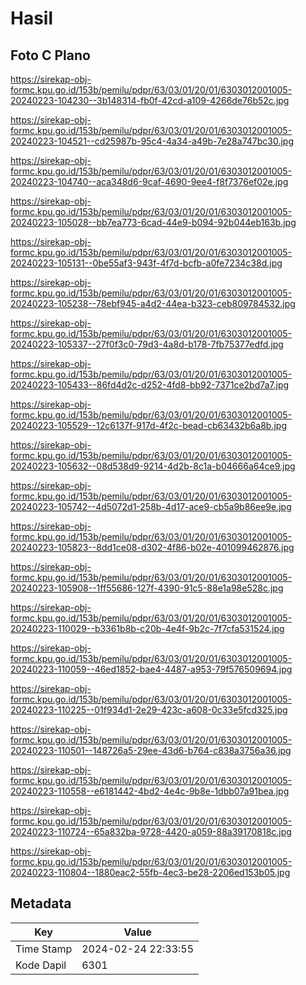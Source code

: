 # Hasil

## Foto C Plano

https://sirekap-obj-formc.kpu.go.id/153b/pemilu/pdpr/63/03/01/20/01/6303012001005-20240223-104230--3b148314-fb0f-42cd-a109-4266de76b52c.jpg

https://sirekap-obj-formc.kpu.go.id/153b/pemilu/pdpr/63/03/01/20/01/6303012001005-20240223-104521--cd25987b-95c4-4a34-a49b-7e28a747bc30.jpg

https://sirekap-obj-formc.kpu.go.id/153b/pemilu/pdpr/63/03/01/20/01/6303012001005-20240223-104740--aca348d6-9caf-4690-9ee4-f8f7376ef02e.jpg

https://sirekap-obj-formc.kpu.go.id/153b/pemilu/pdpr/63/03/01/20/01/6303012001005-20240223-105028--bb7ea773-6cad-44e9-b094-92b044eb163b.jpg

https://sirekap-obj-formc.kpu.go.id/153b/pemilu/pdpr/63/03/01/20/01/6303012001005-20240223-105131--0be55af3-943f-4f7d-bcfb-a0fe7234c38d.jpg

https://sirekap-obj-formc.kpu.go.id/153b/pemilu/pdpr/63/03/01/20/01/6303012001005-20240223-105238--78ebf945-a4d2-44ea-b323-ceb809784532.jpg

https://sirekap-obj-formc.kpu.go.id/153b/pemilu/pdpr/63/03/01/20/01/6303012001005-20240223-105337--27f0f3c0-79d3-4a8d-b178-7fb75377edfd.jpg

https://sirekap-obj-formc.kpu.go.id/153b/pemilu/pdpr/63/03/01/20/01/6303012001005-20240223-105433--86fd4d2c-d252-4fd8-bb92-7371ce2bd7a7.jpg

https://sirekap-obj-formc.kpu.go.id/153b/pemilu/pdpr/63/03/01/20/01/6303012001005-20240223-105529--12c6137f-917d-4f2c-bead-cb63432b6a8b.jpg

https://sirekap-obj-formc.kpu.go.id/153b/pemilu/pdpr/63/03/01/20/01/6303012001005-20240223-105632--08d538d9-9214-4d2b-8c1a-b04666a64ce9.jpg

https://sirekap-obj-formc.kpu.go.id/153b/pemilu/pdpr/63/03/01/20/01/6303012001005-20240223-105742--4d5072d1-258b-4d17-ace9-cb5a9b86ee9e.jpg

https://sirekap-obj-formc.kpu.go.id/153b/pemilu/pdpr/63/03/01/20/01/6303012001005-20240223-105823--8dd1ce08-d302-4f86-b02e-401099462876.jpg

https://sirekap-obj-formc.kpu.go.id/153b/pemilu/pdpr/63/03/01/20/01/6303012001005-20240223-105908--1ff55686-127f-4390-91c5-88e1a98e528c.jpg

https://sirekap-obj-formc.kpu.go.id/153b/pemilu/pdpr/63/03/01/20/01/6303012001005-20240223-110029--b3361b8b-c20b-4e4f-9b2c-7f7cfa531524.jpg

https://sirekap-obj-formc.kpu.go.id/153b/pemilu/pdpr/63/03/01/20/01/6303012001005-20240223-110059--46ed1852-bae4-4487-a953-79f576509694.jpg

https://sirekap-obj-formc.kpu.go.id/153b/pemilu/pdpr/63/03/01/20/01/6303012001005-20240223-110225--01f934d1-2e29-423c-a608-0c33e5fcd325.jpg

https://sirekap-obj-formc.kpu.go.id/153b/pemilu/pdpr/63/03/01/20/01/6303012001005-20240223-110501--148726a5-29ee-43d6-b764-c838a3756a36.jpg

https://sirekap-obj-formc.kpu.go.id/153b/pemilu/pdpr/63/03/01/20/01/6303012001005-20240223-110558--e6181442-4bd2-4e4c-9b8e-1dbb07a91bea.jpg

https://sirekap-obj-formc.kpu.go.id/153b/pemilu/pdpr/63/03/01/20/01/6303012001005-20240223-110724--65a832ba-9728-4420-a059-88a39170818c.jpg

https://sirekap-obj-formc.kpu.go.id/153b/pemilu/pdpr/63/03/01/20/01/6303012001005-20240223-110804--1880eac2-55fb-4ec3-be28-2206ed153b05.jpg


## Metadata

| Key        | Value               |
| ---------- | ------------------- |
| Time Stamp | 2024-02-24 22:33:55 |
| Kode Dapil | 6301                |



